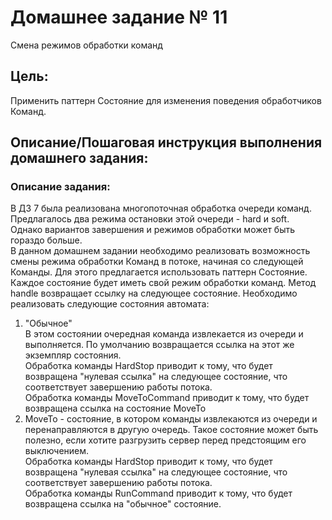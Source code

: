 # Домашнее задание № 11
Смена режимов обработки команд

## Цель:
Применить паттерн Состояние для изменения поведения обработчиков Команд.

## Описание/Пошаговая инструкция выполнения домашнего задания:

### Описание задания:
В ДЗ 7 была реализована многопоточная обработка очереди команд. Предлагалось два режима остановки этой очереди - hard и soft.  
Однако вариантов завершения и режимов обработки может быть гораздо больше.  
В данном домашнем задании необходимо реализовать возможность смены режима обработки Команд в потоке, начиная со следующей Команды.
Для этого предлагается использовать паттерн Состояние. Каждое состояние будет иметь свой режим обработки команд. Метод handle возвращает ссылку на следующее состояние.
Необходимо реализовать следующие состояния автомата:
1. "Обычное"  
    В этом состоянии очередная команда извлекается из очереди и выполняется. По умолчанию возвращается ссылка на этот же экземпляр состояния.  
    Обработка команды HardStop приводит к тому, что будет возвращена "нулевая ссылка" на следующее состояние, что соответствует завершению работы потока.  
    Обработка команды MoveToCommand приводит к тому, что будет возвращена ссылка на состояние MoveTo
2. MoveTo - состояние, в котором команды извлекаются из очереди и перенаправляются в другую очередь. Такое состояние может быть полезно, если хотите разгрузить сервер перед предстоящим его выключением.  
    Обработка команды HardStop приводит к тому, что будет возвращена "нулевая ссылка" на следующее состояние, что соответствует завершению работы потока.  
    Обработка команды RunCommand приводит к тому, что будет возвращена ссылка на "обычное" состояние.




